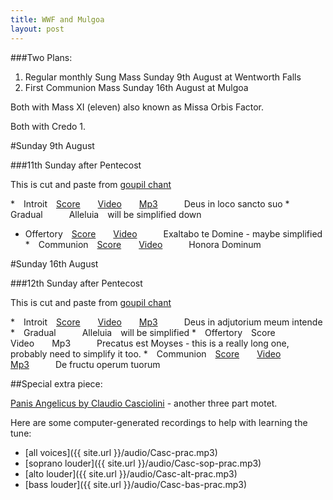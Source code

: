 ```yaml
---
title: WWF and Mulgoa
layout: post
---
```


###Two Plans:

1. Regular monthly Sung Mass Sunday 9th August at Wentworth Falls
2. First Communion Mass Sunday 16th August at Mulgoa

Both with Mass XI (eleven) also known as Missa Orbis Factor.

Both with Credo 1.

#Sunday 9th August

###11th Sunday after Pentecost

This is cut and paste from [goupil chant](http://ccwatershed.org/goupil)

* Introit [Score](http://www.ccwatershed.org/pdfs/dcef_int_11th_sun_pentecost/download/)  [Video](http://www.ccwatershed.org/video/10539204/?return_url=/goupil/)  [Mp3](http://www.ccwatershed.org/audio/4591-introit-11th-sunday-after-pentecost-lully-hall/download/)   Deus in loco sancto suo
* Gradual   Alleluia will be simplified down
* Offertory [Score](http://www.ccwatershed.org/pdfs/dcef_off_11th_sun_pentecost/download/)  [Video](http://www.ccwatershed.org/video/10540680/?return_url=/goupil/)   Exaltabo te Domine - maybe simplified
* Communion [Score](http://www.ccwatershed.org/pdfs/dcef_com_11th_sun_pentecost/download/)  [Video](http://www.ccwatershed.org/video/10540901/?return_url=/goupil/)   Honora Dominum

#Sunday 16th August

###12th Sunday after Pentecost

This is cut and paste from [goupil chant](http://ccwatershed.org/goupil)

* Introit [Score](http://www.ccwatershed.org/pdfs/dcef_int_12th_sun_pentecost/download/)  [Video](http://www.ccwatershed.org/video/10544895/?return_url=/goupil/)  [Mp3](http://www.ccwatershed.org/audio/8335-solesmes-gajard-deus-adjutorium-meum-intende/download/)   Deus in adjutorium meum intende
* Gradual   Alleluia will be simplified
* Offertory Score  Video  Mp3   Precatus est Moyses - this is a really long one, probably need to simplify it too.
* Communion [Score](http://www.ccwatershed.org/pdfs/dcef_com_12th_sun_pentecost/download/)  [Video](http://www.ccwatershed.org/video/10543238/?return_url=/goupil/)  [Mp3](http://www.ccwatershed.org/audio/8242-de-fructu-operum-tuorum-domine-satiabitur-terra-ut/download/)   De fructu operum tuorum

##Special extra piece:

[Panis Angelicus by Claudio Casciolini][1] - another three part motet.

Here are some computer-generated recordings to help with learning the tune:

* [all voices]({{ site.url }}/audio/Casc-prac.mp3)
* [soprano louder]({{ site.url }}/audio/Casc-sop-prac.mp3)
* [alto louder]({{ site.url }}/audio/Casc-alt-prac.mp3)
* [bass louder]({{ site.url }}/audio/Casc-bas-prac.mp3)

[1]: http://www.cpdl.org/wiki/index.php/Panis_angelicus_a_3_(Claudio_Casciolini)
